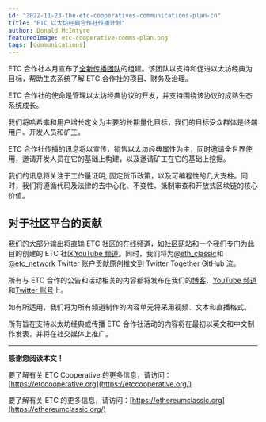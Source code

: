 ```yaml
---
id: "2022-11-23-the-etc-cooperatives-communications-plan-cn"
title: "ETC 以太坊经典合作社传播计划"
author: Donald McIntyre
featuredImage: etc-cooperative-comms-plan.png
tags: [communications]
---
```


ETC 合作社本月宣布了[全新传播团队](https://etccooperative.org/posts/2022-11-15-announcing-the-new-etc-cooperative-communications-team-cn)的组建。该团队以支持和促进以太坊经典为目标，帮助生态系统了解 ETC 合作社的项目、财务及治理。

ETC 合作社的使命是管理以太坊经典协议的开发，并支持围绕该协议的成熟生态系统成长。

我们将哈希率和用户增长定义为主要的长期量化目标，我们的目标受众群体是终端用户、开发人员和矿工。

ETC 合作社传播的讯息将以宣传，销售以太坊经典属性为主，同时邀请全世界使用，邀请开发人员在它的基础上构建，以及邀请矿工在它的基础上挖掘。

我们的讯息将关注于工作量证明, 固定货币政策，以及可编程性的几大支柱。同时，我们将遵循代码及法律的去中心化、不变性、抵制审查和开放式区块链的核心价值。

## 对于社区平台的贡献

我们的大部分输出将直输 ETC 社区的在线频道，如[社区网站](https://ethereumclassic.org/)和一个我们专门为此目的创建的 ETC 社区[YouTube 频道](https://www.youtube.com/@ETCCooperative)。同时，我们将为[@eth_classic](https://github.com/ethereumclassic/tweets-eth_classic)和[@etc_network](https://github.com/ethereumclassic/tweets-etc_network) Twitter 账户贡献原创推文到 Twitter Together GitHub 流。

所有与 ETC 合作的公告和活动相关的内容都将发布在我们的[博客](https://etccooperative.org/posts/page/1)、[YouTube 频道](https://www.youtube.com/@ETCCooperative)和[Twitter 账号](https://twitter.com/ETCCooperative)上。

如有所适用，我们将为所有频道制作的内容单元将采用视频、文本和直播格式。

所有旨在支持以太坊经典或传播 ETC 合作社活动的内容将在最初以英文和中文制作发表，并将在社交媒体上推广。

---

**感谢您阅读本文！**

要了解有关 ETC Cooperative 的更多信息，请访问：[https://etccooperative.org](https://etccooperative.org/)

要了解有关 ETC 的更多信息，请访问：[https://ethereumclassic.org](https://ethereumclassic.org/)
